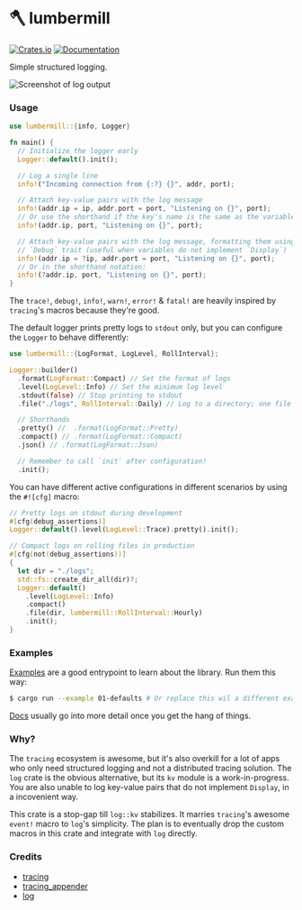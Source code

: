 # 🪓 lumbermill

[![Crates.io](https://img.shields.io/crates/v/lumbermill.svg)](https://crates.io/crates/lumbermill)
[![Documentation](https://docs.rs/lumbermill/badge.svg)](https://docs.rs/lumbermill)

Simple structured logging.

![Screenshot of log output](https://raw.githubusercontent.com/sdnts/lumbermill-rs/main/examples/logs.png)

### Usage

```rust
use lumbermill::{info, Logger}

fn main() {
  // Initialize the logger early
  Logger::default().init();

  // Log a single line
  info!("Incoming connection from {:?} {}", addr, port);

  // Attach key-value pairs with the log message
  info!(addr.ip = ip, addr.port = port, "Listening on {}", port);
  // Or use the shorthand if the key's name is the same as the variable:
  info!(addr.ip, port, "Listening on {}", port);

  // Attach key-value pairs with the log message, formatting them using their
  // `Debug` trait (useful when variables do not implement `Display`)
  info!(addr.ip = ?ip, addr.port = port, "Listening on {}", port);
  // Or in the shorthand notation:
  info!(?addr.ip, port, "Listening on {}", port);
}
```

The `trace!`, `debug!`, `info!`, `warn!`, `error!` & `fatal!` are heavily inspired
by `tracing`'s macros because they're good.

The default logger prints pretty logs to `stdout` only, but you can configure the `Logger` to behave differently:

```rust
use lumbermill::{LogFormat, LogLevel, RollInterval};

Logger::builder()
  .format(LogFormat::Compact) // Set the format of logs
  .level(LogLevel::Info) // Set the minimum log level
  .stdout(false) // Stop printing to stdout
  .file("./logs", RollInterval::Daily) // Log to a directory; one file per day

  // Shorthands
  .pretty() //  .format(LogFormat::Pretty)
  .compact() // .format(LogFormat::Compact)
  .json() // .format(LogFormat::Json)

  // Remember to call `init` after configuration!
  .init();
```

You can have different active configurations in different scenarios by using the
`#![cfg]` macro:

```rust
// Pretty logs on stdout during development
#[cfg(debug_assertions)]
Logger::default().level(LogLevel::Trace).pretty().init();

// Compact logs on rolling files in production
#[cfg(not(debug_assertions))]
{
  let dir = "./logs";
  std::fs::create_dir_all(dir)?;
  Logger::default()
    .level(LogLevel::Info)
    .compact()
    .file(dir, lumbermill::RollInterval::Hourly)
    .init();
}
```

### Examples

[Examples](https://github.com/sdnts/lumbermill-rs/tree/main/examples) are a good entrypoint to learn about the library. Run them this way:

```sh
$ cargo run --example 01-defaults # Or replace this wil a different example's name
```

[Docs](https://docs.rs/lumbermill) usually go into more detail once you get the hang of things.

### Why?

The `tracing` ecosystem is awesome, but it's also overkill for a lot of apps who
only need structured logging and not a distributed tracing solution. The `log` crate
is the obvious alternative, but its `kv` module is a work-in-progress.
You are also unable to log key-value pairs that do not implement `Display`, in
a incovenient way.

This crate is a stop-gap till `log::kv` stabilizes. It marries `tracing`'s awesome
`event!` macro to `log`'s simplicity. The plan is to eventually drop the custom
macros in this crate and integrate with `log` directly.

### Credits

- [tracing](https://docs.rs/tracing)
- [tracing_appender](https://docs.rs/tracing_appender)
- [log](https://docs.rs/log)
